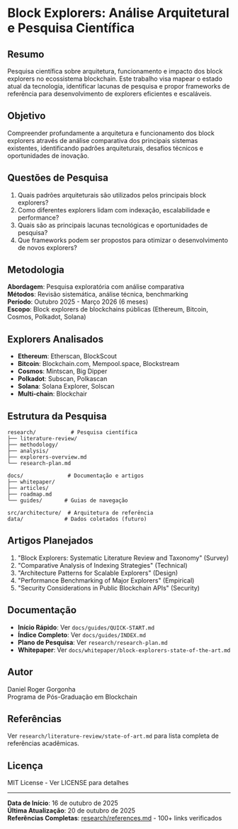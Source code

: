 # Block Explorers: Análise Arquitetural e Pesquisa Científica

## Resumo

Pesquisa científica sobre arquitetura, funcionamento e impacto dos block explorers no ecossistema blockchain. Este trabalho visa mapear o estado atual da tecnologia, identificar lacunas de pesquisa e propor frameworks de referência para desenvolvimento de explorers eficientes e escaláveis.

## Objetivo

Compreender profundamente a arquitetura e funcionamento dos block explorers através de análise comparativa dos principais sistemas existentes, identificando padrões arquiteturais, desafios técnicos e oportunidades de inovação.

## Questões de Pesquisa

1. Quais padrões arquiteturais são utilizados pelos principais block explorers?
2. Como diferentes explorers lidam com indexação, escalabilidade e performance?
3. Quais são as principais lacunas tecnológicas e oportunidades de pesquisa?
4. Que frameworks podem ser propostos para otimizar o desenvolvimento de novos explorers?

## Metodologia

**Abordagem**: Pesquisa exploratória com análise comparativa  
**Métodos**: Revisão sistemática, análise técnica, benchmarking  
**Período**: Outubro 2025 - Março 2026 (6 meses)  
**Escopo**: Block explorers de blockchains públicas (Ethereum, Bitcoin, Cosmos, Polkadot, Solana)

## Explorers Analisados

- **Ethereum**: Etherscan, BlockScout
- **Bitcoin**: Blockchain.com, Mempool.space, Blockstream
- **Cosmos**: Mintscan, Big Dipper
- **Polkadot**: Subscan, Polkascan
- **Solana**: Solana Explorer, Solscan
- **Multi-chain**: Blockchair

## Estrutura da Pesquisa

```
research/           # Pesquisa científica
├── literature-review/
├── methodology/
├── analysis/
├── explorers-overview.md
└── research-plan.md

docs/              # Documentação e artigos
├── whitepaper/
├── articles/
├── roadmap.md
└── guides/       # Guias de navegação

src/architecture/  # Arquitetura de referência
data/             # Dados coletados (futuro)
```

## Artigos Planejados

1. "Block Explorers: Systematic Literature Review and Taxonomy" (Survey)
2. "Comparative Analysis of Indexing Strategies" (Technical)
3. "Architecture Patterns for Scalable Explorers" (Design)
4. "Performance Benchmarking of Major Explorers" (Empirical)
5. "Security Considerations in Public Blockchain APIs" (Security)

## Documentação

- **Início Rápido**: Ver `docs/guides/QUICK-START.md`
- **Índice Completo**: Ver `docs/guides/INDEX.md`
- **Plano de Pesquisa**: Ver `research/research-plan.md`
- **Whitepaper**: Ver `docs/whitepaper/block-explorers-state-of-the-art.md`

## Autor

Daniel Roger Gorgonha  
Programa de Pós-Graduação em Blockchain

## Referências

Ver `research/literature-review/state-of-art.md` para lista completa de referências acadêmicas.

## Licença

MIT License - Ver LICENSE para detalhes

---

**Data de Início**: 16 de outubro de 2025  
**Última Atualização**: 20 de outubro de 2025  
**Referências Completas**: [research/references.md](research/references.md) - 100+ links verificados